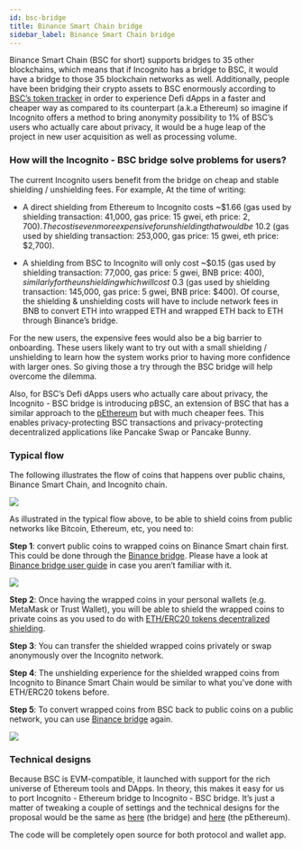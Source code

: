 ```yaml
---
id: bsc-bridge
title: Binance Smart Chain bridge
sidebar_label: Binance Smart Chain bridge
---
```


Binance Smart Chain (BSC for short) supports bridges to 35 other blockchains, which means that if Incognito has a bridge to BSC, it would have a bridge to those 35 blockchain networks as well. Additionally, people have been bridging their crypto assets to BSC enormously according to [BSC’s token tracker](https://bscscan.com/tokens) in order to experience Defi dApps in a faster and cheaper way as compared to its counterpart (a.k.a Ethereum) so imagine if Incognito offers a method to bring anonymity possibility to 1% of BSC’s users who actually care about privacy, it would be a huge leap of the project in new user acquisition as well as processing volume.

### How will the Incognito - BSC bridge solve problems for users?

The current Incognito users benefit from the bridge on cheap and stable shielding / unshielding fees. For example, At the time of writing:

* A direct shielding from Ethereum to Incognito costs ~$1.66 (gas used by shielding transaction: 41,000, gas price: 15 gwei, eth price: $2,700). The cost is even more expensive for unshielding that would be ~$10.2 (gas used by shielding transaction: 253,000, gas price: 15 gwei, eth price: $2,700).

* A shielding from BSC to Incognito will only cost ~$0.15 (gas used by shielding transaction: 77,000, gas price: 5 gwei, BNB price: $400), similarly for the unshielding which will cost ~$0.3 (gas used by shielding transaction: 145,000, gas price: 5 gwei, BNB price: $400). Of course, the shielding & unshielding costs will have to include network fees in BNB to convert ETH into wrapped ETH and wrapped ETH back to ETH through Binance’s bridge.

For the new users, the expensive fees would also be a big barrier to onboarding. These users likely want to try out with a small shielding / unshielding to learn how the system works prior to having more confidence with larger ones. So giving those a try through the BSC bridge will help overcome the dilemma.

Also, for BSC’s Defi dApps users who actually care about privacy, the Incognito - BSC bridge is introducing pBSC, an extension of BSC that has a similar approach to the [pEthereum](https://we.incognito.org/t/pethereum-specifications/1688) but with much cheaper fees. This enables privacy-protecting BSC transactions and privacy-protecting decentralized applications like Pancake Swap or Pancake Bunny.

### Typical flow

The following illustrates the flow of coins that happens over public chains, Binance Smart Chain, and Incognito chain.

![](https://incognito-discourse.s3-us-west-2.amazonaws.com/original/2X/7/76445c734e31631b219fbe314526fa5a3bc9772c.png)

As illustrated in the typical flow above, to be able to shield coins from public networks like Bitcoin, Ethereum, etc, you need to:

**Step 1**: convert public coins to wrapped coins on Binance Smart chain first. This could be done through the [Binance bridge](https://www.binance.org/en/bridge). Please have a look at [Binance bridge user guide](https://docs.binance.org/smart-chain/guides/bridge-v2.html#user-guide) in case you aren’t familiar with it.

![](https://incognito-discourse.s3-us-west-2.amazonaws.com/original/2X/9/99fecd16f73dd220d6e6a9e5259d3efb641406bd.png)

**Step 2**: Once having the wrapped coins in your personal wallets (e.g. MetaMask or Trust Wallet), you will be able to shield the wrapped coins to private coins as you used to do with [ETH/ERC20 tokens decentralized shielding](https://we.incognito.org/t/app-v4-3-11-eth-erc20-tokens-decentralized-shielding/12447).

**Step 3**: You can transfer the shielded wrapped coins privately or swap anonymously over the Incognito network.

**Step 4**: The unshielding experience for the shielded wrapped coins from Incognito to Binance Smart Chain would be similar to what you’ve done with ETH/ERC20 tokens before.

**Step 5**: To convert wrapped coins from BSC back to public coins on a public network, you can use [Binance bridge](https://www.binance.org/en/bridge) again.

![](https://incognito-discourse.s3-us-west-2.amazonaws.com/original/2X/a/a27475f7ba5dfd76178737b19ee623ce30776e8c.png)

### Technical designs

Because BSC is EVM-compatible, it launched with support for the rich universe of Ethereum tools and DApps. In theory, this makes it easy for us to port Incognito - Ethereum bridge to Incognito - BSC bridge. It’s just a matter of tweaking a couple of settings and the technical designs for the proposal would be the same as [here](https://we.incognito.org/t/incognito-mode-for-ethereum/53) (the bridge) and [here](https://we.incognito.org/t/pethereum-specifications/1688) (the pEthereum).

The code will be completely open source for both protocol and wallet app.

